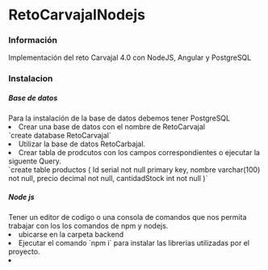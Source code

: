 # RetoCarvajalNodejs
### Información 
Implementación del reto Carvajal 4.0 con NodeJS, Angular y PostgreSQL
<h3>Instalacion</h3>
<h5>Base de datos</h5>
Para la instalación de la base de datos  debemos tener PostgreSQL
<li>Crear una base de datos con el nombre de RetoCarvajal</li>
 `create database RetoCarvajal`
 
<li>Utilizar la base de datos RetoCarbajal.</li>
<li>Crear tabla de prodcutos con los campos correspondientes  o ejecutar la siguente Query.</li>
`create table productos (
	Id serial not null primary key,
	nombre varchar(100) not null,
	precio decimal  not null,
	cantidadStock int not null 
)` 

<h5>Node js </h5>
Tener un editor de codigo o una consola de comandos que nos permita trabajar con los los comandos de npm y nodejs.
<li>ubicarse en la carpeta backend</li>
<li>Ejecutar el comando `npm i` para instalar las librerias utilizadas por el proyecto.<li>
